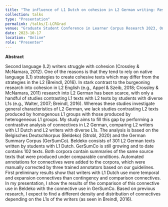 ```yaml
---
title: "The influence of L1 Dutch on cohesion in L2 German writing: Results from a contrastive corpus- based analysis of L1 and L2 students ́ writing in German "
collection: talks
type: "Presentation"
permalink: /talks/I-LCRGrad
venue: "Graduate Student Conference in Learner Corpus Research 2023, Online"
date: 2023-10-17
location: "Online"
role: "Presenter"
---
```

 



**Abstract**

Second language (L2) writers struggle with cohesion (Crossley & McNamara, 2012). One of the reasons is that they tend to rely on native language (L1) strategies to create cohesive texts which may differ from the strategies in the L2 (Breindl, 2016). In stark contrast to the burgeoning research into cohesion in L2 English (e.g., Appel & Szeib, 2018; Crossley & McNamara, 2011) research into L2 German has been scarce, with only a handful of studies contrasting L1 texts with L2 texts by students with diverse L1s (e.g., Walter, 2007; Breindl, 2016). Whereas these studies investigate general characteristics of L2 German, we lack studies contrasting L2 texts produced by homogenous L1 groups with those produced by heterogeneous L1 groups. My study aims to fill this gap by performing a contrastive analysis of connectives in L2 German, comparing L2 writers with L1 Dutch and L2 writers with diverse L1s. The analysis is based on the Belgisches Deutschkorpus (Beldeko) (Strobl, 2020) and the German Summary Corpus (GerSumCo). Beldeko consists of 301 L2 German texts written by students with L1 Dutch. GerSumCo is still growing and to date contains 102 texts. Both corpora contain summaries of the same source texts that were produced under comparable conditions. Automated annotations for connectives were added to the corpora, which were manually corrected by three trained annotators based on our guidelines. First preliminary results show that writers with L1 Dutch use more temporal and expansion connectives than contingency and comparison connectives. In my presentation, I show the results of the comparison of this connective use in Beldeko with the connective use in GerSumCo. Based on previous research, I expect to find a different density and distribution of connectives depending on the L1s of the writers (as seen in Breindl, 2016).